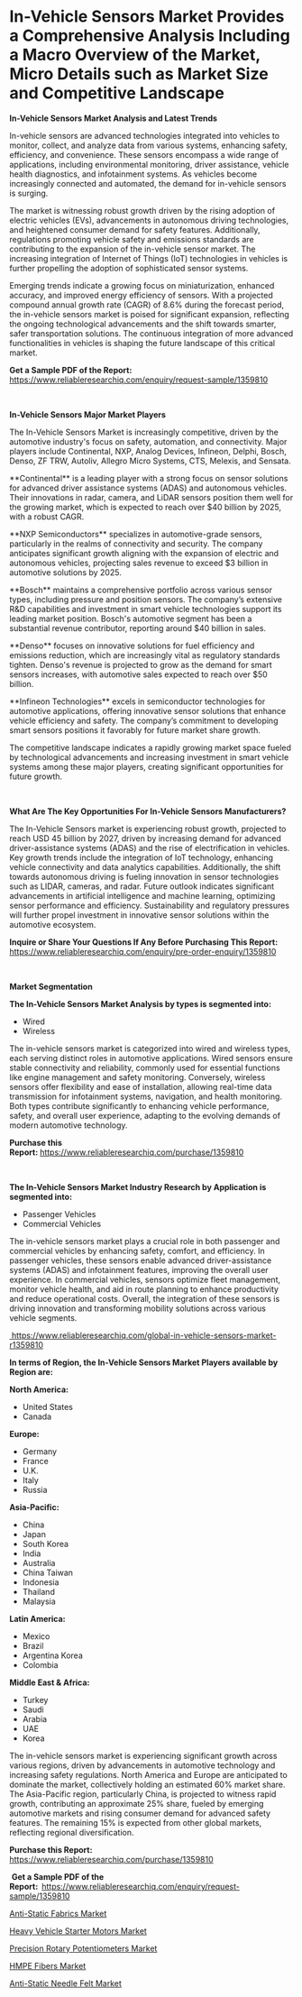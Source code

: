 <p><h1>In-Vehicle Sensors Market Provides a Comprehensive Analysis Including a Macro Overview of the Market, Micro Details such as Market Size and Competitive Landscape</h1></p><p><strong>In-Vehicle Sensors Market Analysis and Latest Trends</strong></p>
<p><p>In-vehicle sensors are advanced technologies integrated into vehicles to monitor, collect, and analyze data from various systems, enhancing safety, efficiency, and convenience. These sensors encompass a wide range of applications, including environmental monitoring, driver assistance, vehicle health diagnostics, and infotainment systems. As vehicles become increasingly connected and automated, the demand for in-vehicle sensors is surging.</p><p>The market is witnessing robust growth driven by the rising adoption of electric vehicles (EVs), advancements in autonomous driving technologies, and heightened consumer demand for safety features. Additionally, regulations promoting vehicle safety and emissions standards are contributing to the expansion of the in-vehicle sensor market. The increasing integration of Internet of Things (IoT) technologies in vehicles is further propelling the adoption of sophisticated sensor systems.</p><p>Emerging trends indicate a growing focus on miniaturization, enhanced accuracy, and improved energy efficiency of sensors. With a projected compound annual growth rate (CAGR) of 8.6% during the forecast period, the in-vehicle sensors market is poised for significant expansion, reflecting the ongoing technological advancements and the shift towards smarter, safer transportation solutions. The continuous integration of more advanced functionalities in vehicles is shaping the future landscape of this critical market.</p></p>
<p><strong>Get a Sample PDF of the Report:&nbsp;</strong> <a href="https://www.reliableresearchiq.com/enquiry/request-sample/1359810?utm_campaign=1129&utm_medium=2&utm_source=Github&utm_content=ia&utm_term=22032025&utm_id=in-vehicle-sensors">https://www.reliableresearchiq.com/enquiry/request-sample/1359810</a></p>
<p>&nbsp;</p>
<p><strong>In-Vehicle Sensors Major Market Players</strong></p>
<p><p>The In-Vehicle Sensors Market is increasingly competitive, driven by the automotive industry's focus on safety, automation, and connectivity. Major players include Continental, NXP, Analog Devices, Infineon, Delphi, Bosch, Denso, ZF TRW, Autoliv, Allegro Micro Systems, CTS, Melexis, and Sensata.</p><p>**Continental** is a leading player with a strong focus on sensor solutions for advanced driver assistance systems (ADAS) and autonomous vehicles. Their innovations in radar, camera, and LiDAR sensors position them well for the growing market, which is expected to reach over $40 billion by 2025, with a robust CAGR.</p><p>**NXP Semiconductors** specializes in automotive-grade sensors, particularly in the realms of connectivity and security. The company anticipates significant growth aligning with the expansion of electric and autonomous vehicles, projecting sales revenue to exceed $3 billion in automotive solutions by 2025.</p><p>**Bosch** maintains a comprehensive portfolio across various sensor types, including pressure and position sensors. The company’s extensive R&D capabilities and investment in smart vehicle technologies support its leading market position. Bosch's automotive segment has been a substantial revenue contributor, reporting around $40 billion in sales.</p><p>**Denso** focuses on innovative solutions for fuel efficiency and emissions reduction, which are increasingly vital as regulatory standards tighten. Denso's revenue is projected to grow as the demand for smart sensors increases, with automotive sales expected to reach over $50 billion.</p><p>**Infineon Technologies** excels in semiconductor technologies for automotive applications, offering innovative sensor solutions that enhance vehicle efficiency and safety. The company’s commitment to developing smart sensors positions it favorably for future market share growth.</p><p>The competitive landscape indicates a rapidly growing market space fueled by technological advancements and increasing investment in smart vehicle systems among these major players, creating significant opportunities for future growth.</p></p>
<p>&nbsp;</p>
<p><strong>What Are The Key Opportunities For In-Vehicle Sensors Manufacturers?</strong></p>
<p><p>The In-Vehicle Sensors market is experiencing robust growth, projected to reach USD 45 billion by 2027, driven by increasing demand for advanced driver-assistance systems (ADAS) and the rise of electrification in vehicles. Key growth trends include the integration of IoT technology, enhancing vehicle connectivity and data analytics capabilities. Additionally, the shift towards autonomous driving is fueling innovation in sensor technologies such as LIDAR, cameras, and radar. Future outlook indicates significant advancements in artificial intelligence and machine learning, optimizing sensor performance and efficiency. Sustainability and regulatory pressures will further propel investment in innovative sensor solutions within the automotive ecosystem.</p></p>
<p><strong>Inquire or Share Your Questions If Any Before Purchasing This Report:</strong> <a href="https://www.reliableresearchiq.com/enquiry/pre-order-enquiry/1359810?utm_campaign=1129&utm_medium=2&utm_source=Github&utm_content=ia&utm_term=22032025&utm_id=in-vehicle-sensors">https://www.reliableresearchiq.com/enquiry/pre-order-enquiry/1359810</a></p>
<p>&nbsp;</p>
<p><strong>Market Segmentation</strong></p>
<p><strong>The In-Vehicle Sensors Market Analysis by types is segmented into:</strong></p>
<p><ul><li>Wired</li><li>Wireless</li></ul></p>
<p><p>The in-vehicle sensors market is categorized into wired and wireless types, each serving distinct roles in automotive applications. Wired sensors ensure stable connectivity and reliability, commonly used for essential functions like engine management and safety monitoring. Conversely, wireless sensors offer flexibility and ease of installation, allowing real-time data transmission for infotainment systems, navigation, and health monitoring. Both types contribute significantly to enhancing vehicle performance, safety, and overall user experience, adapting to the evolving demands of modern automotive technology.</p></p>
<p><strong>Purchase this Report:&nbsp;</strong><a href="https://www.reliableresearchiq.com/purchase/1359810?utm_campaign=1129&utm_medium=2&utm_source=Github&utm_content=ia&utm_term=22032025&utm_id=in-vehicle-sensors">https://www.reliableresearchiq.com/purchase/1359810</a></p>
<p>&nbsp;</p>
<p><strong>The In-Vehicle Sensors Market Industry Research by Application is segmented into:</strong></p>
<p><ul><li>Passenger Vehicles</li><li>Commercial Vehicles</li></ul></p>
<p><p>The in-vehicle sensors market plays a crucial role in both passenger and commercial vehicles by enhancing safety, comfort, and efficiency. In passenger vehicles, these sensors enable advanced driver-assistance systems (ADAS) and infotainment features, improving the overall user experience. In commercial vehicles, sensors optimize fleet management, monitor vehicle health, and aid in route planning to enhance productivity and reduce operational costs. Overall, the integration of these sensors is driving innovation and transforming mobility solutions across various vehicle segments.</p></p>
<p><a href="https://www.reliableresearchiq.com/global-in-vehicle-sensors-market-r1359810?utm_campaign=1129&utm_medium=2&utm_source=Github&utm_content=ia&utm_term=22032025&utm_id=in-vehicle-sensors">&nbsp;https://www.reliableresearchiq.com/global-in-vehicle-sensors-market-r1359810</a></p>
<p><strong>In terms of Region, the In-Vehicle Sensors Market Players available by Region are:</strong></p>
<p>
    <p> <strong> North America: </strong>
        <ul>
            <li>United States</li>
            <li>Canada</li>
        </ul>
        </p> 
    <p> <strong> Europe: </strong>
        <ul>
            <li>Germany</li>
            <li>France</li>
            <li>U.K.</li>
            <li>Italy</li>
            <li>Russia</li>
        </ul>
        </p> 
    <p> <strong> Asia-Pacific: </strong>
        <ul>
            <li>China</li>
            <li>Japan</li>
            <li>South Korea</li>
            <li>India</li>
            <li>Australia</li>
            <li>China Taiwan</li>
            <li>Indonesia</li>
            <li>Thailand</li>
            <li>Malaysia</li>
        </ul>
        </p> 
    <p> <strong> Latin America: </strong>
        <ul>
            <li>Mexico</li>
            <li>Brazil</li>
            <li>Argentina Korea</li>
            <li>Colombia</li>
        </ul>
        </p> 
    <p> <strong> Middle East & Africa: </strong>
        <ul>
            <li>Turkey</li>
            <li>Saudi</li>
            <li>Arabia</li>
            <li>UAE</li>
            <li>Korea</li>
        </ul>
    </p>
    </p>
<p><p>The in-vehicle sensors market is experiencing significant growth across various regions, driven by advancements in automotive technology and increasing safety regulations. North America and Europe are anticipated to dominate the market, collectively holding an estimated 60% market share. The Asia-Pacific region, particularly China, is projected to witness rapid growth, contributing an approximate 25% share, fueled by emerging automotive markets and rising consumer demand for advanced safety features. The remaining 15% is expected from other global markets, reflecting regional diversification.</p></p>
<p><strong>Purchase this Report: </strong><a href="https://www.reliableresearchiq.com/purchase/1359810?utm_campaign=1129&utm_medium=2&utm_source=Github&utm_content=ia&utm_term=22032025&utm_id=in-vehicle-sensors">https://www.reliableresearchiq.com/purchase/1359810</a></p>
<p>&nbsp;<strong>Get a Sample PDF of the Report:&nbsp;&nbsp;</strong><a href="https://www.reliableresearchiq.com/enquiry/request-sample/1359810?utm_campaign=1129&utm_medium=2&utm_source=Github&utm_content=ia&utm_term=22032025&utm_id=in-vehicle-sensors">https://www.reliableresearchiq.com/enquiry/request-sample/1359810</a></p>
<p><strong></strong></p>
<p><p><a href="https://github.com/trenkkwasek84/Market-Research-Report-List-1/blob/main/anti-static-fabrics-market.md?utm_campaign=1129&utm_medium=2&utm_source=Github&utm_content=ia&utm_term=22032025&utm_id=in-vehicle-sensors">Anti-Static Fabrics Market</a></p><p><a href="https://github.com/sulvantomppa/Market-Research-Report-List-1/blob/main/heavy-vehicle-starter-motors-market.md?utm_campaign=1129&utm_medium=2&utm_source=Github&utm_content=ia&utm_term=22032025&utm_id=in-vehicle-sensors">Heavy Vehicle Starter Motors Market</a></p><p><a href="https://github.com/iwanesucices/Market-Research-Report-List-1/blob/main/precision-rotary-potentiometers-market.md?utm_campaign=1129&utm_medium=2&utm_source=Github&utm_content=ia&utm_term=22032025&utm_id=in-vehicle-sensors">Precision Rotary Potentiometers Market</a></p><p><a href="https://github.com/snapetylerho/Market-Research-Report-List-1/blob/main/hmpe-fibers-market.md?utm_campaign=1129&utm_medium=2&utm_source=Github&utm_content=ia&utm_term=22032025&utm_id=in-vehicle-sensors">HMPE Fibers Market</a></p><p><a href="https://github.com/brinnoifon/Market-Research-Report-List-1/blob/main/anti-static-needle-felt-market.md?utm_campaign=1129&utm_medium=2&utm_source=Github&utm_content=ia&utm_term=22032025&utm_id=in-vehicle-sensors">Anti-Static Needle Felt Market</a></p></p>